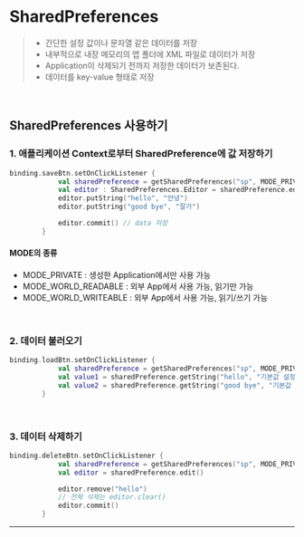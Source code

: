 # **SharedPreferences**
> - 간단한 설정 값이나 문자열 같은 데이터를 저장
> - 내부적으로 내장 메모리의 앱 폴더에 XML 파일로 데이터가 저장
> - Application이 삭제되기 전까지 저장한 데이터가 보존된다.
> - 데이터를 key-value 형태로 저장

<br>

## **SharedPreferences 사용하기**

### 1. 애플리케이션 Context로부터 SharedPreference에 값 저장하기
```kotlin
binding.saveBtn.setOnClickListener {
            val sharedPreference = getSharedPreferences("sp", MODE_PRIVATE)
            val editor : SharedPreferences.Editor = sharedPreference.edit()
            editor.putString("hello", "안녕")
            editor.putString("good bye", "잘가")

            editor.commit() // data 저장
        }
```
#### **MODE의 종류**
- MODE_PRIVATE : 생성한 Application에서만 사용 가능
- MODE_WORLD_READABLE : 외부 App에서 사용 가능, 읽기만 가능
- MODE_WORLD_WRITEABLE : 외부 App에서 사용 가능, 읽기/쓰기 가능

<br>

### 2. 데이터 불러오기
```kotlin
binding.loadBtn.setOnClickListener {
            val sharedPreference = getSharedPreferences("sp", MODE_PRIVATE)
            val value1 = sharedPreference.getString("hello", "기본값 설정")
            val value2 = sharedPreference.getString("good bye", "기본값 설정")
        }
```

<br>

### 3. 데이터 삭제하기
```kotlin
binding.deleteBtn.setOnClickListener {
            val sharedPreference = getSharedPreferences("sp", MODE_PRIVATE)
            val editor = sharedPreference.edit()

            editor.remove("hello")
            // 전체 삭제는 editor.clear()
            editor.commit()
        }
```

***